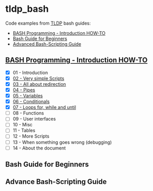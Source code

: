 # tldp_bash

Code examples from [TLDP](http://tldp.org/) bash guides:

- [BASH Programming - Introduction HOW-TO][1]
- [Bash Guide for Beginners][2]
- [Advanced Bash-Scripting Guide][3]

## [BASH Programming - Introduction HOW-TO](howto)

- [x] 01 - Introduction
- [x] [02 - Very simple Scripts](howto/02_very_simple_scripts)
- [x] [03 - All about redirection](howto/03_all_about_redirection)
- [x] [04 - Pipes](howto/04_pipes)
- [x] [05 - Variables](howto/05_variables)
- [x] [06 - Conditionals](howto/06_conditions)
- [x] [07 - Loops for, while and until](howto/07_loops_for_while_and_until)
- [ ] 08 - Functions
- [ ] 09 - User interfaces
- [ ] 10 - Misc
- [ ] 11 - Tables
- [ ] 12 - More Scripts
- [ ] 13 - When something goes wrong (debugging)
- [ ] 14 - About the document

## Bash Guide for Beginners

## Advance Bash-Scripting Guide

 [1]: http://tldp.org/HOWTO/Bash-Prog-Intro-HOWTO.html
 [2]: http://www.tldp.org/LDP/Bash-Beginners-Guide/html/index.html
 [3]: http://tldp.org/LDP/abs/html/index.html
